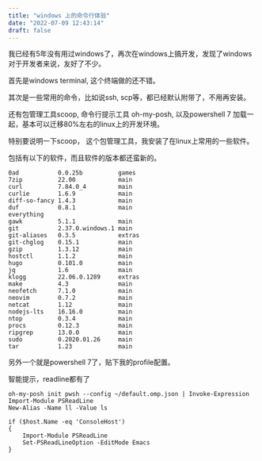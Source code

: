 ```yaml
---
title: "windows 上的命令行体验"
date: "2022-07-09 12:43:14"
draft: false
---
```

我已经有5年没有用过windows了，再次在windows上搞开发，发现了windows对于开发者来说，友好了不少。

首先是windows terminal,  这个终端做的还不错。

其次是一些常用的命令，比如说ssh, scp等，都已经默认附带了，不用再安装。

还有包管理工具scoop,  命令行提示工具 oh-my-posh,  以及powershell 7 加载一起，基本可以迁移80%左右的linux上的开发环境。

特别要说明一下scoop， 这个包管理工具，我安装了在linux上常用的一些软件。

包括有以下的软件，而且软件的版本都还蛮新的。

```
0ad           0.0.25b          games  
7zip          22.00            main  
curl          7.84.0_4         main  
curlie        1.6.9            main   
diff-so-fancy 1.4.3            main  
duf           0.8.1            main  
everything                            
gawk          5.1.1            main  
git           2.37.0.windows.1 main   
git-aliases   0.3.5            extras
git-chglog    0.15.1           main   
gzip          1.3.12           main  
hostctl       1.1.2            main  
hugo          0.101.0          main  
jq            1.6              main   
klogg         22.06.0.1289     extras 
make          4.3              main   
neofetch      7.1.0            main  
neovim        0.7.2            main  
netcat        1.12             main   
nodejs-lts    16.16.0          main   
ntop          0.3.4            main   
procs         0.12.3           main   
ripgrep       13.0.0           main  
sudo          0.2020.01.26     main   
tar           1.23             main  
```

另外一个就是powershell 7了，贴下我的profile配置。

智能提示，readline都有了

```
oh-my-posh init pwsh --config ~/default.omp.json | Invoke-Expression
Import-Module PSReadLine
New-Alias -Name ll -Value ls

if ($host.Name -eq 'ConsoleHost')
{
    Import-Module PSReadLine
    Set-PSReadLineOption -EditMode Emacs
}
```

